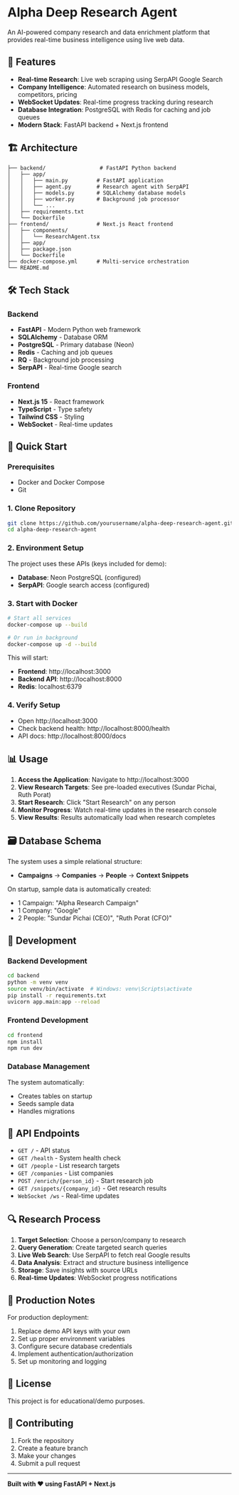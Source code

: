 # Alpha Deep Research Agent

An AI-powered company research and data enrichment platform that provides real-time business intelligence using live web data.

## 🚀 Features

- **Real-time Research**: Live web scraping using SerpAPI Google Search
- **Company Intelligence**: Automated research on business models, competitors, pricing
- **WebSocket Updates**: Real-time progress tracking during research
- **Database Integration**: PostgreSQL with Redis for caching and job queues
- **Modern Stack**: FastAPI backend + Next.js frontend

## 🏗️ Architecture

```
├── backend/                 # FastAPI Python backend
│   ├── app/
│   │   ├── main.py         # FastAPI application
│   │   ├── agent.py        # Research agent with SerpAPI
│   │   ├── models.py       # SQLAlchemy database models
│   │   ├── worker.py       # Background job processor
│   │   └── ...
│   ├── requirements.txt
│   └── Dockerfile
├── frontend/               # Next.js React frontend
│   ├── components/
│   │   └── ResearchAgent.tsx
│   ├── app/
│   ├── package.json
│   └── Dockerfile
├── docker-compose.yml      # Multi-service orchestration
└── README.md
```

## 🛠️ Tech Stack

### Backend
- **FastAPI** - Modern Python web framework
- **SQLAlchemy** - Database ORM
- **PostgreSQL** - Primary database (Neon)
- **Redis** - Caching and job queues
- **RQ** - Background job processing
- **SerpAPI** - Real-time Google search

### Frontend
- **Next.js 15** - React framework
- **TypeScript** - Type safety
- **Tailwind CSS** - Styling
- **WebSocket** - Real-time updates

## 🚀 Quick Start

### Prerequisites
- Docker and Docker Compose
- Git

### 1. Clone Repository
```bash
git clone https://github.com/yourusername/alpha-deep-research-agent.git
cd alpha-deep-research-agent
```

### 2. Environment Setup
The project uses these APIs (keys included for demo):
- **Database**: Neon PostgreSQL (configured)
- **SerpAPI**: Google search access (configured)

### 3. Start with Docker
```bash
# Start all services
docker-compose up --build

# Or run in background
docker-compose up -d --build
```

This will start:
- **Frontend**: http://localhost:3000
- **Backend API**: http://localhost:8000
- **Redis**: localhost:6379

### 4. Verify Setup
- Open http://localhost:3000
- Check backend health: http://localhost:8000/health
- API docs: http://localhost:8000/docs

## 📊 Usage

1. **Access the Application**: Navigate to http://localhost:3000
2. **View Research Targets**: See pre-loaded executives (Sundar Pichai, Ruth Porat)
3. **Start Research**: Click "Start Research" on any person
4. **Monitor Progress**: Watch real-time updates in the research console
5. **View Results**: Results automatically load when research completes

## 🗃️ Database Schema

The system uses a simple relational structure:
- **Campaigns** → **Companies** → **People** → **Context Snippets**

On startup, sample data is automatically created:
- 1 Campaign: "Alpha Research Campaign"
- 1 Company: "Google"
- 2 People: "Sundar Pichai (CEO)", "Ruth Porat (CFO)"

## 🔧 Development

### Backend Development
```bash
cd backend
python -m venv venv
source venv/bin/activate  # Windows: venv\Scripts\activate
pip install -r requirements.txt
uvicorn app.main:app --reload
```

### Frontend Development
```bash
cd frontend
npm install
npm run dev
```

### Database Management
The system automatically:
- Creates tables on startup
- Seeds sample data
- Handles migrations

## 📡 API Endpoints

- `GET /` - API status
- `GET /health` - System health check
- `GET /people` - List research targets
- `GET /companies` - List companies
- `POST /enrich/{person_id}` - Start research job
- `GET /snippets/{company_id}` - Get research results
- `WebSocket /ws` - Real-time updates

## 🔍 Research Process

1. **Target Selection**: Choose a person/company to research
2. **Query Generation**: Create targeted search queries
3. **Live Web Search**: Use SerpAPI to fetch real Google results
4. **Data Analysis**: Extract and structure business intelligence
5. **Storage**: Save insights with source URLs
6. **Real-time Updates**: WebSocket progress notifications

## 🚨 Production Notes

For production deployment:
1. Replace demo API keys with your own
2. Set up proper environment variables
3. Configure secure database credentials
4. Implement authentication/authorization
5. Set up monitoring and logging

## 📝 License

This project is for educational/demo purposes.

## 🤝 Contributing

1. Fork the repository
2. Create a feature branch
3. Make your changes
4. Submit a pull request

---

**Built with ❤️ using FastAPI + Next.js**
